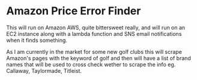 # Amazon Price Error Finder
This will run on Amazon AWS, quite bittersweet really, and will run on an EC2 instance along with a lambda function and SNS email notifications when it finds something.

As I am currently in the market for some new golf clubs this will scrape Amazon's pages with the keyword of golf and then will have a list of brand names that will be used to cross check wether to scrape the info eg. Callaway, Taylormade, Titleist.
